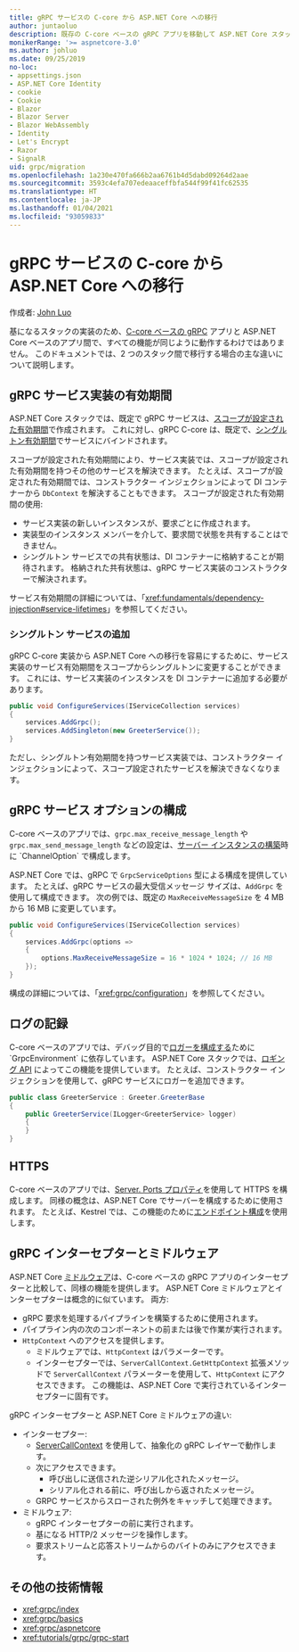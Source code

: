 ```yaml
---
title: gRPC サービスの C-core から ASP.NET Core への移行
author: juntaoluo
description: 既存の C-core ベースの gRPC アプリを移動して ASP.NET Core スタック上で実行する方法について説明します。
monikerRange: '>= aspnetcore-3.0'
ms.author: johluo
ms.date: 09/25/2019
no-loc:
- appsettings.json
- ASP.NET Core Identity
- cookie
- Cookie
- Blazor
- Blazor Server
- Blazor WebAssembly
- Identity
- Let's Encrypt
- Razor
- SignalR
uid: grpc/migration
ms.openlocfilehash: 1a230e470fa666b2aa6761b4d5dabd09264d2aae
ms.sourcegitcommit: 3593c4efa707edeaaceffbfa544f99f41fc62535
ms.translationtype: HT
ms.contentlocale: ja-JP
ms.lasthandoff: 01/04/2021
ms.locfileid: "93059833"
---
```

# <a name="migrating-grpc-services-from-c-core-to-aspnet-core"></a>gRPC サービスの C-core から ASP.NET Core への移行

作成者: [John Luo](https://github.com/juntaoluo)

基になるスタックの実装のため、[C-core ベースの gRPC](https://grpc.io/blog/grpc-stacks) アプリと ASP.NET Core ベースのアプリ間で、すべての機能が同じように動作するわけではありません。 このドキュメントでは、2 つのスタック間で移行する場合の主な違いについて説明します。

## <a name="grpc-service-implementation-lifetime"></a>gRPC サービス実装の有効期間

ASP.NET Core スタックでは、既定で gRPC サービスは、[スコープが設定された有効期間](xref:fundamentals/dependency-injection#service-lifetimes)で作成されます。 これに対し、gRPC C-core は、既定で、[シングルトン有効期間](xref:fundamentals/dependency-injection#service-lifetimes)でサービスにバインドされます。

スコープが設定された有効期間により、サービス実装では、スコープが設定された有効期間を持つその他のサービスを解決できます。 たとえば、スコープが設定された有効期間では、コンストラクター インジェクションによって DI コンテナーから `DbContext` を解決することもできます。 スコープが設定された有効期間の使用:

* サービス実装の新しいインスタンスが、要求ごとに作成されます。
* 実装型のインスタンス メンバーを介して、要求間で状態を共有することはできません。
* シングルトン サービスでの共有状態は、DI コンテナーに格納することが期待されます。 格納された共有状態は、gRPC サービス実装のコンストラクターで解決されます。

サービス有効期間の詳細については、「<xref:fundamentals/dependency-injection#service-lifetimes>」を参照してください。

### <a name="add-a-singleton-service"></a>シングルトン サービスの追加

gRPC C-core 実装から ASP.NET Core への移行を容易にするために、サービス実装のサービス有効期間をスコープからシングルトンに変更することができます。 これには、サービス実装のインスタンスを DI コンテナーに追加する必要があります。

```csharp
public void ConfigureServices(IServiceCollection services)
{
    services.AddGrpc();
    services.AddSingleton(new GreeterService());
}
```

ただし、シングルトン有効期間を持つサービス実装では、コンストラクター インジェクションによって、スコープ設定されたサービスを解決できなくなります。

## <a name="configure-grpc-services-options"></a>gRPC サービス オプションの構成

C-core ベースのアプリでは、`grpc.max_receive_message_length` や `grpc.max_send_message_length` などの設定は、[サーバー インスタンスの構築](https://grpc.io/grpc/csharp/api/Grpc.Core.Server.html#Grpc_Core_Server__ctor_System_Collections_Generic_IEnumerable_Grpc_Core_ChannelOption__)時に `ChannelOption` で構成します。

ASP.NET Core では、gRPC で `GrpcServiceOptions` 型による構成を提供しています。 たとえば、gRPC サービスの最大受信メッセージ サイズは、`AddGrpc` を使用して構成できます。 次の例では、既定の `MaxReceiveMessageSize` を 4 MB から 16 MB に変更しています。

```csharp
public void ConfigureServices(IServiceCollection services)
{
    services.AddGrpc(options =>
    {
        options.MaxReceiveMessageSize = 16 * 1024 * 1024; // 16 MB
    });
}
```

構成の詳細については、「<xref:grpc/configuration>」を参照してください。

## <a name="logging"></a>ログの記録

C-core ベースのアプリでは、デバッグ目的で[ロガーを構成する](https://grpc.io/grpc/csharp/api/Grpc.Core.GrpcEnvironment.html?q=size#Grpc_Core_GrpcEnvironment_SetLogger_Grpc_Core_Logging_ILogger_)ために `GrpcEnvironment` に依存しています。 ASP.NET Core スタックでは、[ロギング API](xref:fundamentals/logging/index) によってこの機能を提供しています。 たとえば、コンストラクター インジェクションを使用して、gRPC サービスにロガーを追加できます。

```csharp
public class GreeterService : Greeter.GreeterBase
{
    public GreeterService(ILogger<GreeterService> logger)
    {
    }
}
```

## <a name="https"></a>HTTPS

C-core ベースのアプリでは、[Server. Ports プロパティ](https://grpc.io/grpc/csharp/api/Grpc.Core.Server.html#Grpc_Core_Server_Ports)を使用して HTTPS を構成します。 同様の概念は、ASP.NET Core でサーバーを構成するために使用されます。 たとえば、Kestrel では、この機能のために[エンドポイント構成](xref:fundamentals/servers/kestrel#endpoint-configuration)を使用します。

## <a name="grpc-interceptors-vs-middleware"></a>gRPC インターセプターとミドルウェア

ASP.NET Core [ミドルウェア](xref:fundamentals/middleware/index)は、C-core ベースの gRPC アプリのインターセプターと比較して、同様の機能を提供します。 ASP.NET Core ミドルウェアとインターセプターは概念的に似ています。 両方:

* gRPC 要求を処理するパイプラインを構築するために使用されます。
* パイプライン内の次のコンポーネントの前または後で作業が実行されます。
* `HttpContext` へのアクセスを提供します。
  * ミドルウェアでは、`HttpContext` はパラメーターです。
  * インターセプターでは、`ServerCallContext.GetHttpContext` 拡張メソッドで `ServerCallContext` パラメーターを使用して、`HttpContext` にアクセスできます。 この機能は、ASP.NET Core で実行されているインターセプターに固有です。

gRPC インターセプターと ASP.NET Core ミドルウェアの違い:

* インターセプター:
  * [ServerCallContext](https://grpc.io/grpc/csharp/api/Grpc.Core.ServerCallContext.html) を使用して、抽象化の gRPC レイヤーで動作します。
  * 次にアクセスできます。
    * 呼び出しに送信された逆シリアル化されたメッセージ。
    * シリアル化される前に、呼び出しから返されたメッセージ。
  * GRPC サービスからスローされた例外をキャッチして処理できます。
* ミドルウェア:
  * gRPC インターセプターの前に実行されます。
  * 基になる HTTP/2 メッセージを操作します。
  * 要求ストリームと応答ストリームからのバイトのみにアクセスできます。

## <a name="additional-resources"></a>その他の技術情報

* <xref:grpc/index>
* <xref:grpc/basics>
* <xref:grpc/aspnetcore>
* <xref:tutorials/grpc/grpc-start>
